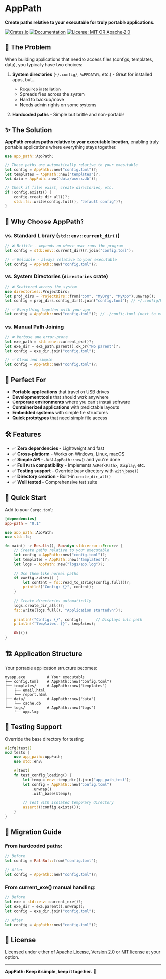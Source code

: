 # AppPath

**Create paths relative to your executable for truly portable applications.**

[![Crates.io](https://img.shields.io/crates/v/app-path.svg)](https://crates.io/crates/app-path)
[![Documentation](https://docs.rs/app-path/badge.svg)](https://docs.rs/app-path)
[![License: MIT OR Apache-2.0](https://img.shields.io/badge/license-MIT%20OR%20Apache--2.0-blue.svg)](LICENSE-MIT)

## 🎯 The Problem

When building applications that need to access files (configs, templates, data), you typically have two choices:

1. **System directories** (`~/.config/`, `%APPDATA%`, etc.) - Great for installed apps, but...
   - Requires installation
   - Spreads files across the system
   - Hard to backup/move
   - Needs admin rights on some systems

2. **Hardcoded paths** - Simple but brittle and non-portable

## ✨ The Solution

**AppPath creates paths relative to your executable location**, enabling truly portable applications where everything stays together.

```rust
use app_path::AppPath;

// These paths are automatically relative to your executable
let config = AppPath::new("config.toml")?;
let templates = AppPath::new("templates")?;
let data = AppPath::new("data/users.db")?;

// Check if files exist, create directories, etc.
if !config.exists() {
    config.create_dir_all()?;
    std::fs::write(config.full(), "default config")?;
}
```

## 🚀 Why Choose AppPath?

### vs. Standard Library (`std::env::current_dir()`)
```rust
// ❌ Brittle - depends on where user runs the program
let config = std::env::current_dir()?.join("config.toml");

// ✅ Reliable - always relative to your executable
let config = AppPath::new("config.toml")?;
```

### vs. System Directories (`directories` crate)
```rust
// ❌ Scattered across the system
use directories::ProjectDirs;
let proj_dirs = ProjectDirs::from("com", "MyOrg", "MyApp").unwrap();
let config = proj_dirs.config_dir().join("config.toml"); // ~/.config/MyApp/config.toml

// ✅ Everything together with your app
let config = AppPath::new("config.toml")?; // ./config.toml (next to exe)
```

### vs. Manual Path Joining
```rust
// ❌ Verbose and error-prone
let exe_path = std::env::current_exe()?;
let exe_dir = exe_path.parent().ok_or("No parent")?;
let config = exe_dir.join("config.toml");

// ✅ Clean and simple
let config = AppPath::new("config.toml")?;
```

## 📁 Perfect For

- **Portable applications** that travel on USB drives
- **Development tools** that should work anywhere
- **Corporate environments** where you can't install software
- **Containerized applications** with predictable layouts
- **Embedded systems** with simple file structures
- **Quick prototypes** that need simple file access

## 🛠️ Features

- ✅ **Zero dependencies** - Lightweight and fast
- ✅ **Cross-platform** - Works on Windows, Linux, macOS
- ✅ **Simple API** - Just `AppPath::new()` and you're done
- ✅ **Full `Path` compatibility** - Implements `AsRef<Path>`, `Display`, etc.
- ✅ **Testing support** - Override base directory with `with_base()`
- ✅ **Directory creation** - Built-in `create_dir_all()`
- ✅ **Well tested** - Comprehensive test suite

## 📖 Quick Start

Add to your `Cargo.toml`:
```toml
[dependencies]
app-path = "0.1"
```

```rust
use app_path::AppPath;
use std::fs;

fn main() -> Result<(), Box<dyn std::error::Error>> {
    // Create paths relative to your executable
    let config = AppPath::new("config.toml")?;
    let templates = AppPath::new("templates")?;
    let logs = AppPath::new("logs/app.log")?;
    
    // Use them like normal paths
    if config.exists() {
        let content = fs::read_to_string(config.full())?;
        println!("Config: {}", content);
    }
    
    // Create directories automatically
    logs.create_dir_all()?;
    fs::write(logs.full(), "Application started\n")?;
    
    println!("Config: {}", config);      // Displays full path
    println!("Templates: {}", templates);
    
    Ok(())
}
```

## 🏗️ Application Structure

Your portable application structure becomes:
```
myapp.exe          # Your executable
├── config.toml    # AppPath::new("config.toml")
├── templates/     # AppPath::new("templates")
│   ├── email.html
│   └── report.html
├── data/          # AppPath::new("data")
│   └── cache.db
└── logs/          # AppPath::new("logs")
    └── app.log
```

## 🧪 Testing Support

Override the base directory for testing:

```rust
#[cfg(test)]
mod tests {
    use app_path::AppPath;
    use std::env;

    #[test]
    fn test_config_loading() {
        let temp = env::temp_dir().join("app_path_test");
        let config = AppPath::new("config.toml")
            .unwrap()
            .with_base(&temp);
        
        // Test with isolated temporary directory
        assert!(!config.exists());
    }
}
```

## 🔄 Migration Guide

### From hardcoded paths:
```rust
// Before
let config = PathBuf::from("config.toml");

// After  
let config = AppPath::new("config.toml")?;
```

### From current_exe() manual handling:
```rust
// Before
let exe = std::env::current_exe()?;
let exe_dir = exe.parent().unwrap();
let config = exe_dir.join("config.toml");

// After
let config = AppPath::new("config.toml")?;
```

## 📄 License

Licensed under either of [Apache License, Version 2.0](LICENSE-APACHE) or [MIT license](LICENSE-MIT) at your option.

---

**AppPath: Keep it simple, keep it together.** 🎯

